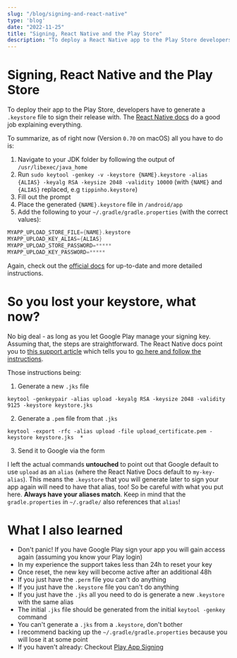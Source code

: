 ```yaml
---
slug: "/blog/signing-and-react-native"
type: 'blog'
date: "2022-11-25"
title: "Signing, React Native and the Play Store"
description: "To deploy a React Native app to the Play Store developers have to sign it with a key. How do you get that key? And what do you do if you lose it?"
---
```


# Signing, React Native and the Play Store

To deploy their app to the Play Store, developers have to generate a `.keystore` file to sign their release with. The [React Native docs](https://reactnative.dev/docs/signed-apk-android) do a good job explaining everything.

To summarize, as of right now  (Version `0.70` on macOS) all you have to do is:
1. Navigate to your JDK folder by following the output of `/usr/libexec/java_home`
2. Run `sudo keytool -genkey -v -keystore {NAME}.keystore -alias {ALIAS} -keyalg RSA -keysize 2048 -validity 10000` (with `{NAME}` and `{ALIAS}` replaced, e.g `tippinho.keystore`)
3. Fill out the prompt
4. Place the generated `{NAME}.keystore` file in `/android/app`
5. Add the following to your `~/.gradle/gradle.properties` (with the correct values):
``` gradle
MYAPP_UPLOAD_STORE_FILE={NAME}.keystore
MYAPP_UPLOAD_KEY_ALIAS={ALIAS}
MYAPP_UPLOAD_STORE_PASSWORD=*****
MYAPP_UPLOAD_KEY_PASSWORD=*****
```

Again, check out the [official docs](https://reactnative.dev/docs/signed-apk-android) for up-to-date and more detailed instructions.

# So you lost your keystore, what now?

No big deal - as long as you let Google Play manage your signing key. Assuming that, the steps are straightforward. The React Native docs point you to [this support article](https://support.google.com/googleplay/android-developer/answer/9842756?visit_id=638050049051152094-2056461076&rd=1#reset) which tells you to [go here and follow the instructions](https://support.google.com/googleplay/android-developer/contact/key).

Those instructions being:
1. Generate a new `.jks` file
``` shell
keytool -genkeypair -alias upload -keyalg RSA -keysize 2048 -validity 9125 -keystore keystore.jks
```
2. Generate a `.pem` file from that `.jks`
``` shell
keytool -export -rfc -alias upload -file upload_certificate.pem -keystore keystore.jks  *
```
3. Send it to Google via the form

I left the actual commands **untouched** to point out that Google default to use `upload` as an `alias` (where the React Native Docs default to `my-key-alias`). This means the `.keystore` that you will generate later to sign your app again will need to have that alias, too! So be careful with what you put here. **Always have your aliases match**. Keep in mind that the `gradle.properties` in `~/.gradle/` also references that `alias`!

# What I also learned

- Don't panic! If you have Google Play sign your app you will gain access again (assuming you know your Play login)
- In my experience the support takes less than 24h to reset your key
- Once reset, the new key will become active after an additional 48h
- If you just have the `.perm` file you can't do anything
- If you just have the `.keystore` file you can't do anything
- If you just have the `.jks` all you need to do is generate a new `.keystore` with the same alias
- The initial `.jks` file should be generated from the initial `keytool -genkey` command
- You can't generate a `.jks` from a `.keystore`, don't bother
- I recommend backing up the `~/.gradle/gradle.properties` because you will lose it at some point
- If you haven't already: Checkout [Play App Signing](https://support.google.com/googleplay/android-developer/answer/9842756)

